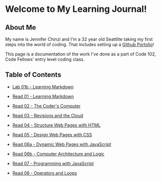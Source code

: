 # Welcome to My Learning Journal!

## About Me

My name is Jennifer Chinzi and I'm a 32 year old Seattlite taking my first steps into the world of coding.  That includes setting up a [Github Portolio](https://github.com/jchinzi)!  

This page is a documentation of the work I've done as a part of Code 102, Code Fellows' entry level coding class.

## Table of Contents

* [Lab 01b - Learning Markdown](https://jchinzi.github.io/learning-journal/growth-mindset)

* [Read 01 - Learning Markdown](https://jchinzi.github.io/learning-journal/learning-markdown)

* [Read 02 - The Coder's Computer](https://jchinzi.github.io/learning-journal/the-coders-computer)

* [Read 03 - Revisions and the Cloud](https://jchinzi.github.io/learning-journal/revisions-and-the-cloud)

* [Read 04 - Structure Web Pages with HTML](https://jchinzi.github.io/learning-journal/structure-web-pages-with-html)

* [Read 05 - Design Web Pages with CSS](https://jchinzi.github.io/learning-journal/design-with-css)

* [Read 06a - Dynamic Web Pages with JavaScript](https://jchinzi.github.io/learning-journal/dynamic-js)

* [Read 06b - Computer Architecture and Logic](https://jchinzi.github.io/learning-journal/architecture-and-logic)

* [Read 07 - Programming with JavaScript](https://jchinzi.github.io/learning-journal/js-programming)

* [Read 08 - Operators and Loops](https://jchinzi.github.io/learning-journal/operators-and-loops)